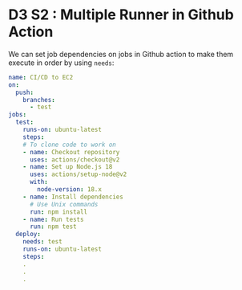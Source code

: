 # D3 S2 : Multiple Runner in Github Action

We can set job dependencies on jobs in Github action to make them execute in order by using `needs`:
```yml
name: CI/CD to EC2
on:
  push:
    branches:
      - test
jobs:
  test:
    runs-on: ubuntu-latest
    steps:
    # To clone code to work on
    - name: Checkout repository
      uses: actions/checkout@v2
    - name: Set up Node.js 18
      uses: actions/setup-node@v2
      with:
        node-version: 18.x
    - name: Install dependencies
      # Use Unix commands
      run: npm install
    - name: Run tests
      run: npm test
  deploy:
    needs: test
    runs-on: ubuntu-latest
    steps:
    .
    .
    .
```
